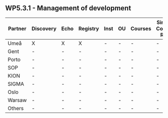 ## WP5.3.1 - Management of development

Partner | Discovery | Echo | Registry | Inst | OU | Courses | Simple Cource Rep | 
------- | --------- | ---- | -------- | ---- | -- | ------- | ----------------- |
Umeå    |     X     |  X   |    X     |  -   | -  |    -    |         -         |
Gent    |     -     |  -   |    -     |  -   | -  |    -    |         -         |
Porto   |     -     |  -   |    -     |  -   | -  |    -    |         -         |
SOP     |     -     |  -   |    -     |  -   | -  |    -    |         -         |
KION    |     -     |  -   |    -     |  -   | -  |    -    |         -         |
SIGMA   |     -     |  -   |    -     |  -   | -  |    -    |         -         |
Oslo    |     -     |  -   |    -     |  -   | -  |    -    |         -         |
Warsaw  |     -     |  -   |    -     |  -   | -  |    -    |         -         |
Others  |     -     |  -   |    -     |  -   | -  |    -    |         -         |
